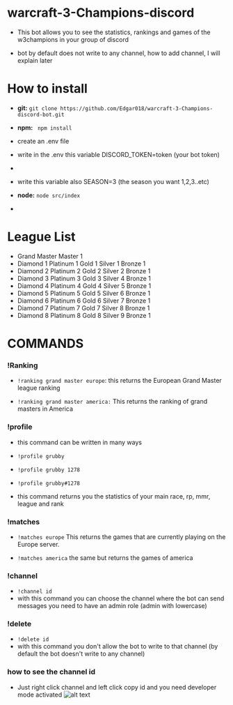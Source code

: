 # warcraft-3-Champions-discord

- This bot allows you to see the statistics, rankings and games of the w3champions in your group of discord

-   bot by default does not write to any channel, how to add channel, I will explain later

# How to install

- **git:** `git clone https://github.com/Edgar018/warcraft-3-Champions-discord-bot.git`

- **npm:** ` npm install`

- create an .env file

- write in the .env this variable DISCORD_TOKEN=token (your bot token)
- 
- write this variable also SEASON=3 (the season you want 1,2,3..etc)

- **node:** `node src/index`
- 
# League List
- Grand Master Master 1
- Diamond 1  Platinum 1  Gold 1  Silver 1  Bronze 1
- Diamond 2  Platinum 2  Gold 2  Silver 2  Bronze 1
- Diamond 3  Platinum 3  Gold 3  Silver 4  Bronze 1
- Diamond 4  Platinum 4  Gold 4  Silver 5  Bronze 1
- Diamond 5  Platinum 5  Gold 5  Silver 6  Bronze 1
- Diamond 6  Platinum 6  Gold 6  Silver 7  Bronze 1
- Diamond 7  Platinum 7  Gold 7  Silver 8  Bronze 1
- Diamond 8  Platinum 8  Gold 8  Silver 9  Bronze 1

# COMMANDS

### !Ranking

- `!ranking grand master europe`: this returns the European Grand Master league ranking

- `!ranking grand master america:`   This returns the ranking of grand masters in America

### !profile

- this command can be written in many ways

- `!profile grubby`
- `!profile grubby 1278`
- `!profile grubby#1278`

-   this command returns you the statistics of your main race, rp, mmr, league and rank

### !matches

- `!matches europe`   This returns the games that are currently playing on the Europe server.

- `!matches america`  the same but returns the games of america

### !channel

- `!channel id`
-   with this command you can choose the channel where the bot can send messages you need to have an admin role (admin with lowercase)

### !delete 

- `!delete id`
-   with this command you don't allow the bot to write to that channel (by default the bot doesn't write to any channel)

###   how to see the channel id

-   Just right click channel and left click copy id and
you need developer mode activated
![alt text](https://support-dev.discord.com/hc/article_attachments/360029908211/1.png)

